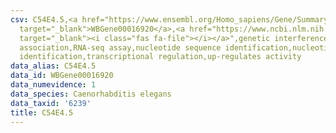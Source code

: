 ```yaml
---
csv: C54E4.5,<a href="https://www.ensembl.org/Homo_sapiens/Gene/Summary?db=core;g=WBGene00016920"
  target="_blank">WBGene00016920</a>,<a href="https://www.ncbi.nlm.nih.gov/pubmed/27496166"
  target="_blank"><i class="fas fa-file"></i></a>",genetic interference,functional
  association,RNA-seq assay,nucleotide sequence identification,nucleotide sequence
  identification,transcriptional regulation,up-regulates activity
data_alias: C54E4.5
data_id: WBGene00016920
data_numevidence: 1
data_species: Caenorhabditis elegans
data_taxid: '6239'
title: C54E4.5
---
```

